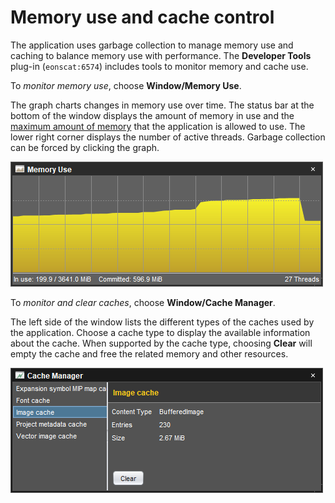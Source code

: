 # Memory use and cache control

The application uses garbage collection to manage memory use and caching to balance memory use with performance. The **Developer Tools** plug-in (`eonscat:6574`) includes tools to monitor memory and cache use.

To *monitor memory use*, choose **Window/Memory Use**.

The graph charts changes in memory use over time. The status bar at the bottom of the window displays the amount of memory in use and the [maximum amount of memory](um-install-command-line-options.html#vm-options) that the application is allowed to use. The lower right corner displays the number of active threads. Garbage collection can be forced by clicking the graph.

![the memory use window](images/memory-use.png)

To *monitor and clear caches*, choose **Window/Cache Manager**.

The left side of the window lists the different types of the caches used by the application. Choose a cache type to display the available information about the cache. When supported by the cache type, choosing **Clear** will empty the cache and free the related memory and other resources.

![the cache manager window](images/cache-manager.png)

